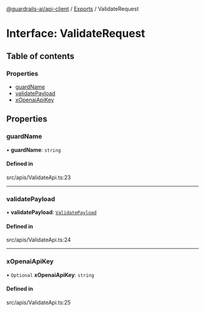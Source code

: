 [@guardrails-ai/api-client](../README.md) / [Exports](../modules.md) / ValidateRequest

# Interface: ValidateRequest

## Table of contents

### Properties

- [guardName](ValidateRequest.md#guardname)
- [validatePayload](ValidateRequest.md#validatepayload)
- [xOpenaiApiKey](ValidateRequest.md#xopenaiapikey)

## Properties

### guardName

• **guardName**: `string`

#### Defined in

src/apis/ValidateApi.ts:23

___

### validatePayload

• **validatePayload**: [`ValidatePayload`](ValidatePayload.md)

#### Defined in

src/apis/ValidateApi.ts:24

___

### xOpenaiApiKey

• `Optional` **xOpenaiApiKey**: `string`

#### Defined in

src/apis/ValidateApi.ts:25
